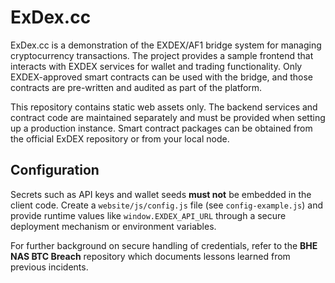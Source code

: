 # ExDex.cc

ExDex.cc is a demonstration of the EXDEX/AF1 bridge system for managing cryptocurrency
transactions. The project provides a sample frontend that interacts with EXDEX services
for wallet and trading functionality. Only EXDEX-approved smart contracts can be used
with the bridge, and those contracts are pre-written and audited as part of the platform.

This repository contains static web assets only. The backend services and contract code are maintained separately and must be provided when setting up a production instance. Smart contract packages can be obtained from the official ExDEX repository or from your local node.

## Configuration

Secrets such as API keys and wallet seeds **must not** be embedded in the client code.
Create a `website/js/config.js` file (see `config-example.js`) and provide runtime
values like `window.EXDEX_API_URL` through a secure deployment mechanism or environment
variables.

For further background on secure handling of credentials, refer to the **BHE NAS BTC
Breach** repository which documents lessons learned from previous incidents.

